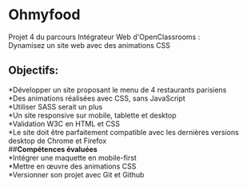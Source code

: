 # __Ohmyfood__   
Projet 4 du parcours Intégrateur Web d'OpenClassrooms :  
Dynamisez un site web avec des animations CSS  

## __Objectifs:__    
*Développer un site proposant le menu de 4 restaurants parisiens  
*Des animations réalisées avec CSS, sans JavaScript  
*Utiliser SASS serait un plus  
*Un site responsive sur mobile, tablette et desktop  
*Validation W3C en HTML et CSS  
*Le site doit être parfaitement compatible avec les dernières versions desktop de Chrome et Firefox  
##__Compétences évaluées__  
*Intégrer une maquette en mobile-first  
*Mettre en œuvre des animations CSS  
*Versionner son projet avec Git et Github  
